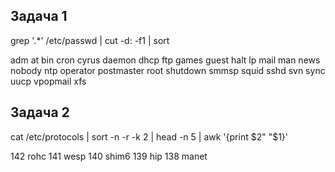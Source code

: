 ## Задача 1

grep '.*' /etc/passwd | cut -d: -f1 | sort

adm
at
bin
cron
cyrus
daemon
dhcp
ftp
games
guest
halt
lp
mail
man
news
nobody
ntp
operator
postmaster
root
shutdown
smmsp
squid
sshd
svn
sync
uucp
vpopmail
xfs

## Задача 2

cat /etc/protocols | sort -n -r -k 2 | head -n 5 | awk '{print $2" "$1}'

142 rohc
141 wesp
140 shim6
139 hip
138 manet































